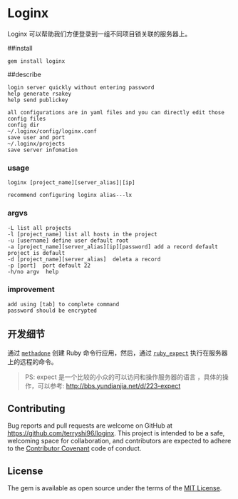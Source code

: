 # Loginx

Loginx 可以帮助我们方便登录到一组不同项目锁关联的服务器上。

##install
```
gem install loginx
```

##describe


```
login server quickly without entering password
help generate rsakey
help send publickey
```

```
all configurations are in yaml files and you can directly edit those config files
config dir
~/.loginx/config/loginx.conf
save user and port
~/.loginx/projects
save server infomation
```
### usage

```
loginx [project_name][server_alias]|[ip]

recommend configuring loginx alias---lx

```

### argvs

```
-L list all projects
-l [project_name] list all hosts in the project
-u [username] define user default root
-a [project_name][server_alias][ip][password] add a record default project is default
-d [project_name][server_alias]  deleta a record
-p [port]  port default 22
-h/no argv  help

```

### improvement

```
add using [tab] to complete command
password should be encrypted
```

## 开发细节

通过 [`methadone`](https://github.com/davetron5000/methadone) 创建 Ruby 命令行应用，然后，通过 [`ruby_expect`](https://github.com/abates/ruby_expect) 执行在服务器上的远程的命令。

>PS: expect 是一个比较的小众的可以访问和操作服务器的语言 ，具体的操作，可以参考: http://bbs.yundianjia.net/d/223-expect



## Contributing

Bug reports and pull requests are welcome on GitHub at https://github.com/terryshi96/loginx. This project is intended to be a safe, welcoming space for collaboration, and contributors are expected to adhere to the [Contributor Covenant](http://contributor-covenant.org) code of conduct.


## License

The gem is available as open source under the terms of the [MIT License](http://opensource.org/licenses/MIT).